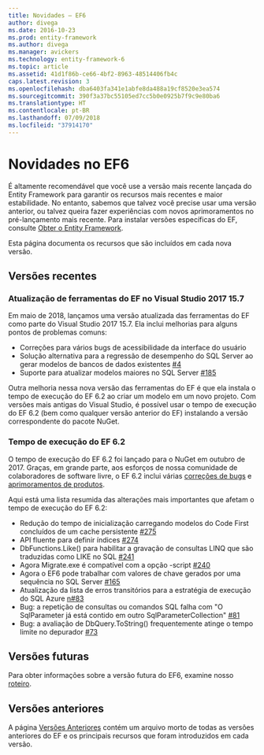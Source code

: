 ```yaml
---
title: Novidades – EF6
author: divega
ms.date: 2016-10-23
ms.prod: entity-framework
ms.author: divega
ms.manager: avickers
ms.technology: entity-framework-6
ms.topic: article
ms.assetid: 41d1f86b-ce66-4bf2-8963-48514406fb4c
caps.latest.revision: 3
ms.openlocfilehash: dba6403fa341e1abfe8da488a19cf8520e3ea574
ms.sourcegitcommit: 390f3a37bc55105ed7cc5b0e0925b7f9c9e80ba6
ms.translationtype: HT
ms.contentlocale: pt-BR
ms.lasthandoff: 07/09/2018
ms.locfileid: "37914170"
---
```

# <a name="whats-new-in-ef6"></a>Novidades no EF6

É altamente recomendável que você use a versão mais recente lançada do Entity Framework para garantir os recursos mais recentes e maior estabilidade.
No entanto, sabemos que talvez você precise usar uma versão anterior, ou talvez queira fazer experiências com novos aprimoramentos no pré-lançamento mais recente.
Para instalar versões específicas do EF, consulte [Obter o Entity Framework](~/ef6/fundamentals/install.md).

Esta página documenta os recursos que são incluídos em cada nova versão.

## <a name="recent-releases"></a>Versões recentes

### <a name="ef-tools-update-in-visual-studio-2017-157"></a>Atualização de ferramentas do EF no Visual Studio 2017 15.7

Em maio de 2018, lançamos uma versão atualizada das ferramentas do EF como parte do Visual Studio 2017 15.7.
Ela inclui melhorias para alguns pontos de problemas comuns:

- Correções para vários bugs de acessibilidade da interface do usuário
- Solução alternativa para a regressão de desempenho do SQL Server ao gerar modelos de bancos de dados existentes [#4](https://github.com/aspnet/entityframework6/issues/4)
- Suporte para atualizar modelos maiores no SQL Server [#185](https://github.com/aspnet/EntityFramework6/issues/185)

Outra melhoria nessa nova versão das ferramentas do EF é que ela instala o tempo de execução do EF 6.2 ao criar um modelo em um novo projeto. Com versões mais antigas do Visual Studio, é possível usar o tempo de execução do EF 6.2 (bem como qualquer versão anterior do EF) instalando a versão correspondente do pacote NuGet.

### <a name="ef-62-runtime"></a>Tempo de execução do EF 6.2

O tempo de execução do EF 6.2 foi lançado para o NuGet em outubro de 2017.
Graças, em grande parte, aos esforços de nossa comunidade de colaboradores de software livre, o EF 6.2 inclui várias [correções de bugs](https://github.com/aspnet/entityframework6/issues?utf8=%E2%9C%93&q=is%3Aissue%20milestone%3A6.2.0%20is%3Aclosed%20label%3Aclosed-fixed%20-label%3Aarea-tools%20label%3Atype-bug) e [aprimoramentos de produtos](https://github.com/aspnet/entityframework6/issues?utf8=%E2%9C%93&q=is%3Aissue%20milestone%3A6.2.0%20is%3Aclosed%20label%3Aclosed-fixed%20-label%3Aarea-tools%20label%3Atype-enhancement%20).

Aqui está uma lista resumida das alterações mais importantes que afetam o tempo de execução do EF 6.2:

- Redução do tempo de inicialização carregando modelos do Code First concluídos de um cache persistente [#275](https://github.com/aspnet/EntityFramework6/issues/275)
- API fluente para definir índices [#274](https://github.com/aspnet/EntityFramework6/issues/274)
- DbFunctions.Like() para habilitar a gravação de consultas LINQ que são traduzidas como LIKE no SQL [#241](https://github.com/aspnet/EntityFramework6/issues/241)
- Agora Migrate.exe é compatível com a opção -script [#240](https://github.com/aspnet/EntityFramework6/issues/240)
- Agora o EF6 pode trabalhar com valores de chave gerados por uma sequência no SQL Server [#165](https://github.com/aspnet/EntityFramework6/issues/165)
- Atualização da lista de erros transitórios para a estratégia de execução do SQL Azure [n#83](https://github.com/aspnet/EntityFramework6/issues/83)
- Bug: a repetição de consultas ou comandos SQL falha com "O SqlParameter já está contido em outro SqlParameterCollection" [#81](https://github.com/aspnet/EntityFramework6/issues/81)
- Bug: a avaliação de DbQuery.ToString() frequentemente atinge o tempo limite no depurador [#73](https://github.com/aspnet/EntityFramework6/issues/73)

## <a name="future-releases"></a>Versões futuras

Para obter informações sobre a versão futura do EF6, examine nosso [roteiro](roadmap.md).

## <a name="past-releases"></a>Versões anteriores

A página [Versões Anteriores](past-releases.md) contém um arquivo morto de todas as versões anteriores do EF e os principais recursos que foram introduzidos em cada versão.
